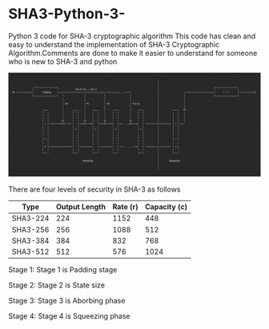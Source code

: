 # SHA3-Python-3-
Python 3 code for SHA-3 cryptographic algorithm
This code has clean and easy to understand the implementation of SHA-3 Cryptographic Algorithm.Comments are done to make it easier to understand for someone who is new to SHA-3 and python


![SHA-3 High Level Overview](https://github.com/TheLeopardsH/SHA3-Python-3-/blob/master/SHA3.png)

There are four levels of security in SHA-3 as follows

| Type        |  Output Length   |  Rate (r)     |    Capacity (c)   |
| ----------- |  --------------- | ------------- |  ---------------  | 
| SHA3-224    |       224        |    1152       |       448         |
| SHA3-256    |       256        |    1088       |       512         |
| SHA3-384    |       384        |     832       |       768         |
| SHA3-512    |       512        |     576       |      1024         |

Stage 1:
       Stage 1 is Padding stage
       
Stage 2:
       Stage 2 is State size
 
Stage 3:
       Stage 3 is Aborbing phase
       
Stage 4:
       Stage 4 is Squeezing phase
